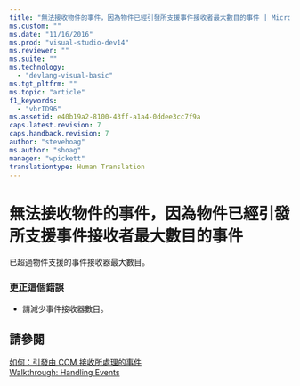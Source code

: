 ```yaml
---
title: "無法接收物件的事件，因為物件已經引發所支援事件接收者最大數目的事件 | Microsoft Docs"
ms.custom: ""
ms.date: "11/16/2016"
ms.prod: "visual-studio-dev14"
ms.reviewer: ""
ms.suite: ""
ms.technology: 
  - "devlang-visual-basic"
ms.tgt_pltfrm: ""
ms.topic: "article"
f1_keywords: 
  - "vbrID96"
ms.assetid: e40b19a2-8100-43ff-a1a4-0ddee3cc7f9a
caps.latest.revision: 7
caps.handback.revision: 7
author: "stevehoag"
ms.author: "shoag"
manager: "wpickett"
translationtype: Human Translation
---
```

# 無法接收物件的事件，因為物件已經引發所支援事件接收者最大數目的事件
已超過物件支援的事件接收器最大數目。  
  
### 更正這個錯誤  
  
-   請減少事件接收器數目。  
  
## 請參閱  
 [如何：引發由 COM 接收所處理的事件](http://msdn.microsoft.com/zh-tw/7c9944b2-e951-4c3e-a0a1-59b2ae37d7fd)   
 [Walkthrough: Handling Events](../../visual-basic/programming-guide/language-features/events/walkthrough-handling-events.md)